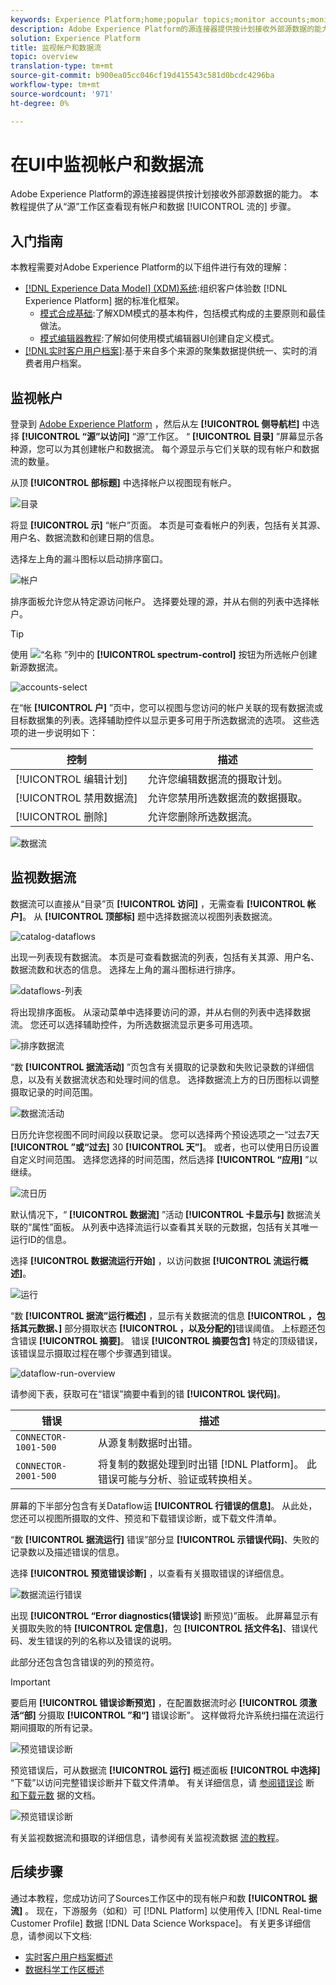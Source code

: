 ```yaml
---
keywords: Experience Platform;home;popular topics;monitor accounts;monitor dataflows;data flows
description: Adobe Experience Platform的源连接器提供按计划接收外部源数据的能力。 本教程提供了从“源”工作区查看现有帐户和数据流的步骤。
solution: Experience Platform
title: 监视帐户和数据流
topic: overview
translation-type: tm+mt
source-git-commit: b900ea05cc046cf19d415543c581d0bcdc4296ba
workflow-type: tm+mt
source-wordcount: '971'
ht-degree: 0%

---
```



# 在UI中监视帐户和数据流

Adobe Experience Platform的源连接器提供按计划接收外部源数据的能力。 本教程提供了从“源”工作区查看现有帐户和数据 [!UICONTROL 流的] 步骤。

## 入门指南

本教程需要对Adobe Experience Platform的以下组件进行有效的理解：

- [[!DNL Experience Data Model] (XDM)系统](../../../xdm/home.md):组织客户体验数 [!DNL Experience Platform] 据的标准化框架。
   - [模式合成基础](../../../xdm/schema/composition.md):了解XDM模式的基本构件，包括模式构成的主要原则和最佳做法。
   - [模式编辑器教程](../../../xdm/tutorials/create-schema-ui.md):了解如何使用模式编辑器UI创建自定义模式。
- [[!DNL实时客户用户档案]](../../../profile/home.md):基于来自多个来源的聚集数据提供统一、实时的消费者用户档案。

## 监视帐户

登录到 [Adobe Experience Platform](https://platform.adobe.com) ，然后从左 **[!UICONTROL 侧导航栏]** 中选择 **[!UICONTROL “源”以访问]** “源”工作区。 “ **[!UICONTROL 目录]** ”屏幕显示各种源，您可以为其创建帐户和数据流。 每个源显示与它们关联的现有帐户和数据流的数量。

从顶 **[!UICONTROL 部标题]** 中选择帐户以视图现有帐户。

![目录](../../images/tutorials/monitor/catalog-accounts.png)

将显 **[!UICONTROL 示]** “帐户”页面。 本页是可查看帐户的列表，包括有关其源、用户名、数据流数和创建日期的信息。

选择左上角的漏斗图标以启动排序窗口。

![帐户](../../images/tutorials/monitor/accounts-list.png)

排序面板允许您从特定源访问帐户。 选择要处理的源，并从右侧的列表中选择帐户。

>[!TIP]
>
> 使用 ![“名称](../../images/tutorials/monitor/spectrum-control.png) ”列中的 **[!UICONTROL spectrum-control]** 按钮为所选帐户创建新源数据流。

![accounts-select](../../images/tutorials/monitor/accounts-sort.png)

在“帐 **[!UICONTROL 户]** ”页中，您可以视图与您访问的帐户关联的现有数据流或目标数据集的列表。选择辅助控件以显示更多可用于所选数据流的选项。 这些选项的进一步说明如下：

| 控制 | 描述 |
| ------- | ----------- |
| [!UICONTROL 编辑计划] | 允许您编辑数据流的摄取计划。 |
| [!UICONTROL 禁用数据流] | 允许您禁用所选数据流的数据摄取。 |
| [!UICONTROL 删除] | 允许您删除所选数据流。 |

![数据流](../../images/tutorials/monitor/dataflows.png)

## 监视数据流

数据流可以直接从“目录”页 **[!UICONTROL 访问]** ，无需查看 **[!UICONTROL 帐户]**。 从 **[!UICONTROL 顶部标]** 题中选择数据流以视图列表数据流。

![catalog-dataflows](../../images/tutorials/monitor/catalog-dataflows.png)

出现一列表现有数据流。 本页是可查看数据流的列表，包括有关其源、用户名、数据流数和状态的信息。 选择左上角的漏斗图标进行排序。

![dataflows-列表](../../images/tutorials/monitor/dataflows-list.png)

将出现排序面板。 从滚动菜单中选择要访问的源，并从右侧的列表中选择数据流。 您还可以选择辅助控件，为所选数据流显示更多可用选项。

![排序数据流](../../images/tutorials/monitor/dataflows-sort.png)

“数 **[!UICONTROL 据流活动]** ”页包含有关摄取的记录数和失败记录数的详细信息，以及有关数据流状态和处理时间的信息。 选择数据流上方的日历图标以调整摄取记录的时间范围。

![数据流活动](../../images/tutorials/monitor/dataflow-activity.png)

日历允许您视图不同时间段以获取记录。 您可以选择两个预设选项之一“过去7天 **[!UICONTROL ”或“过去]** 30 **[!UICONTROL 天”]**。 或者，也可以使用日历设置自定义时间范围。 选择您选择的时间范围，然后选择 **[!UICONTROL “应用]** ”以继续。

![流日历](../../images/tutorials/monitor/flow-calendar.png)

默认情况下，“ **[!UICONTROL 数据流]** ”活动 **[!UICONTROL 卡显示与]** 数据流关联的“属性”面板。 从列表中选择流运行以查看其关联的元数据，包括有关其唯一运行ID的信息。

选择 **[!UICONTROL 数据流运行开始]** ，以访问数据 **[!UICONTROL 流运行概述]**。

![运行](../../images/tutorials/monitor/run-metadata.png)

“数 **[!UICONTROL 据流”运行概述]** ，显示有关数据流的信息 **[!UICONTROL ，包括其元数据、]** 部分摄取状态 **[!UICONTROL ，以及分配的]**&#x200B;错误阈值。 上标题还包含错误 **[!UICONTROL 摘要]**。 错误 **[!UICONTROL 摘要包含]** 特定的顶级错误，该错误显示摄取过程在哪个步骤遇到错误。

![dataflow-run-overview](../../images/tutorials/monitor/dataflow-run-overview.png)

请参阅下表，获取可在“错误”摘要中看到的错 **[!UICONTROL 误代码]**。

| 错误 | 描述 |
| ---------- | ----------- |
| `CONNECTOR-1001-500` | 从源复制数据时出错。 |
| `CONNECTOR-2001-500` | 将复制的数据处理到时出错 [!DNL Platform]。 此错误可能与分析、验证或转换相关。 |

屏幕的下半部分包含有关Dataflow运 **[!UICONTROL 行错误的信息]**。 从此处，您还可以视图所摄取的文件、预览和下载错误诊断，或下载文件清单。

“数 **[!UICONTROL 据流运行]** 错误”部分显 **[!UICONTROL 示错误代码]**、失败的记录数以及描述错误的信息。

选择 **[!UICONTROL 预览错误诊断]** ，以查看有关摄取错误的详细信息。

![数据流运行错误](../../images/tutorials/monitor/dataflow-run-errors.png)

出现 **[!UICONTROL “Error diagnostics(错误诊]** 断预览)”面板。 此屏幕显示有关摄取失败的特 **[!UICONTROL 定信息]**，包 **[!UICONTROL 括文件名]**、错误代码、发生错误的列的名称以及错误的说明。

此部分还包含包含错误的列的预览符。

>[!IMPORTANT]
>
>要启用 **[!UICONTROL 错误诊断预览]** ，在配置数据流时必 **[!UICONTROL 须激活“部]** 分摄取 **[!UICONTROL ”和“]** 错误诊断”。 这样做将允许系统扫描在流运行期间摄取的所有记录。

![预览错误诊断](../../images/tutorials/monitor/preview-error-diagnostics.png)

预览错误后，可从数据流 **[!UICONTROL 运行]** 概述面板 **[!UICONTROL 中选择]** “下载”以访问完整错误诊断并下载文件清单。 有关详细信息，请 [参阅错误诊](../../../ingestion/batch-ingestion/partial.md#retrieve-errors) 断 [和下载元数](../../../ingestion/batch-ingestion/partial.md#download-metadata) 据的文档。

![预览错误诊断](../../images/tutorials/monitor/download.png)

有关监视数据流和摄取的详细信息，请参阅有关监视流数据 [流的教程](../../../ingestion/quality/monitor-data-flows.md)。

## 后续步骤

通过本教程，您成功访问了Sources工作区中的现有帐户和数 **[!UICONTROL 据流]** 。 现在，下游服务（如和）可 [!DNL Platform] 以使用传入 [!DNL Real-time Customer Profile] 数据 [!DNL Data Science Workspace]。 有关更多详细信息，请参阅以下文档:

- [实时客户用户档案概述](../../../profile/home.md)
- [数据科学工作区概述](../../../data-science-workspace/home.md)
